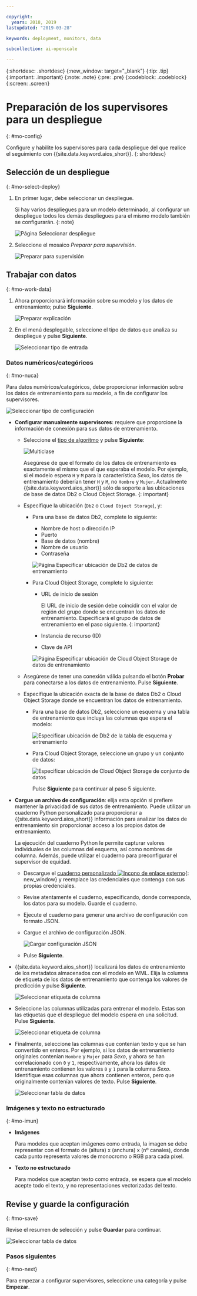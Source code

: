 ```yaml
---

copyright:
  years: 2018, 2019
lastupdated: "2019-03-28"

keywords: deployment, monitors, data

subcollection: ai-openscale

---
```


{:shortdesc: .shortdesc}
{:new_window: target="_blank"}
{:tip: .tip}
{:important: .important}
{:note: .note}
{:pre: .pre}
{:codeblock: .codeblock}
{:screen: .screen}

# Preparación de los supervisores para un despliegue
{: #mo-config}

Configure y habilite los supervisores para cada despliegue del que realice el seguimiento con {{site.data.keyword.aios_short}}.
{: shortdesc}

## Selección de un despliegue
{: #mo-select-deploy}

1.  En primer lugar, debe seleccionar un despliegue.

    Si hay varios despliegues para un modelo determinado, al configurar un despliegue todos los demás despliegues para el mismo modelo también se configurarán.
    {: note}

    ![Página Seleccionar despliegue](images/config-select-deploy.png)

1.  Seleccione el mosaico *Preparar para supervisión*.

    ![Preparar para supervisión](images/config-prep-monitor.png)

## Trabajar con datos
{: #mo-work-data}

1.  Ahora proporcionará información sobre su modelo y los datos de entrenamiento; pulse **Siguiente**.

    ![Preparar explicación](images/config-what-monitor.png)

1.  En el menú desplegable, seleccione el tipo de datos que analiza su despliegue y pulse **Siguiente**.

    ![Seleccionar tipo de entrada](images/config-input-monitor.png)

### Datos numéricos/categóricos
{: #mo-nuca}

Para datos numéricos/categóricos, debe proporcionar información sobre los datos de entrenamiento para su modelo, a fin de configurar los supervisores.

  ![Seleccionar tipo de configuración](images/config-manual-monitor.png)

- **Configurar manualmente supervisores**: requiere que proporcione la información de conexión para sus datos de entrenamiento.

    - Seleccione el [tipo de algoritmo](/docs/services/ai-openscale?topic=ai-openscale-acc-monitor#acc-understand) y pulse **Siguiente**:

      ![Multiclase](images/multiclass.png)

      Asegúrese de que el formato de los datos de entrenamiento es exactamente el mismo que el que esperaba el modelo. Por ejemplo, si el modelo espera `H` y `M` para la característica *Sexo*, los datos de entrenamiento deberían tener `H` y `M`, no `Hombre` y `Mujer`. Actualmente {{site.data.keyword.aios_short}} sólo da soporte a las ubicaciones de base de datos Db2 o Cloud Object Storage.
        {: important}

    - Especifique la ubicación (`Db2` o `Cloud Object Storage`), y:

        - Para una base de datos Db2, complete lo siguiente:

            - Nombre de host o dirección IP
            - Puerto
            - Base de datos (nombre)
            - Nombre de usuario
            - Contraseña

            ![Página Especificar ubicación de Db2 de datos de entrenamiento](images/config-train-db2-monitor.png)

        - Para Cloud Object Storage, complete lo siguiente:

            - URL de inicio de sesión

              El URL de inicio de sesión debe coincidir con el valor de región del grupo donde se encuentran los datos de entrenamiento. Especificará el grupo de datos de entrenamiento en el paso siguiente.
              {: important}

            - Instancia de recurso (ID)
            - Clave de API

            ![Página Especificar ubicación de Cloud Object Storage de datos de entrenamiento](images/config-train-cos-monitor.png)

    - Asegúrese de tener una conexión válida pulsando el botón **Probar** para conectarse a los datos de entrenamiento. Pulse **Siguiente**.

    - Especifique la ubicación exacta de la base de datos Db2 o Cloud Object Storage donde se encuentran los datos de entrenamiento.

        - Para una base de datos Db2, seleccione un esquema y una tabla de entrenamiento que incluya las columnas que espera el modelo:

          ![Especificar ubicación de Db2 de la tabla de esquema y entrenamiento](images/fair-config-table-db2.png)

        - Para Cloud Object Storage, seleccione un grupo y un conjunto de datos:

          ![Especificar ubicación de Cloud Object Storage de conjunto de datos](images/fair-config-dset-cos.png)

          Pulse **Siguiente** para continuar al paso 5 siguiente.

- **Cargue un archivo de configuración**: elija esta opción si prefiere mantener la privacidad de sus datos de entrenamiento. Puede utilizar un cuaderno Python personalizado para proporcionar a {{site.data.keyword.aios_short}} información para analizar los datos de entrenamiento sin proporcionar acceso a los propios datos de entrenamiento.

  La ejecución del cuaderno Python le permite capturar valores individuales de las columnas del esquema, así como nombres de columna. Además, puede utilizar el cuaderno para preconfigurar el supervisor de equidad.

    - Descargue el [cuaderno personalizado ![Incono de enlace externo](../../icons/launch-glyph.svg "Incono de enlace externo")](https://github.com/IBM-Watson/aios-data-distribution/blob/master/training_statistics_notebook.ipynb){: new_window} y reemplace las credenciales que contenga con sus propias credenciales.

    - Revise atentamente el cuaderno, especificando, donde corresponda, los datos para su modelo. Guarde el cuaderno.

    - Ejecute el cuaderno para generar una archivo de configuración con formato JSON.

    - Cargue el archivo de configuración JSON.

        ![Cargar configuración JSON](images/config-json-monitor.png)

    - Pulse **Siguiente**.

- {{site.data.keyword.aios_short}} localizará los datos de entrenamiento de los metadatos almacenados con el modelo en WML. Elija la columna de etiqueta de los datos de entrenamiento que contenga los valores de predicción y pulse **Siguiente**.

  ![Seleccionar etiqueta de columna](images/fair-config-column.png)

- Seleccione las columnas utilizadas para entrenar el modelo. Estas son las etiquetas que el despliegue del modelo espera en una solicitud. Pulse **Siguiente**.

    ![Seleccionar etiqueta de columna](images/explain-select-column.png)

- Finalmente, seleccione las columnas que contenían texto y que se han convertido en enteros. Por ejemplo, si los datos de entrenamiento originales contenían `Hombre` y `Mujer` para *Sexo*, y ahora se han correlacionado con `0` y `1`, respectivamente, ahora los datos de entrenamiento contienen los valores `0` y `1` para la columna *Sexo*. Identifique esas columnas que ahora contienen enteros, pero que originalmente contenían valores de texto. Pulse **Siguiente**.

    ![Seleccionar tabla de datos](images/explain-text-column.png)

### Imágenes y texto no estructurado
{: #mo-imun}

- **Imágenes**

  Para modelos que aceptan imágenes como entrada, la imagen se debe representar con el formato de (altura) x (anchura) x (nº canales), donde cada punto representa valores de monocromo o RGB para cada píxel.

- **Texto no estructurado**

   Para modelos que aceptan texto como entrada, se espera que el modelo acepte todo el texto, y no representaciones vectorizadas del texto.

## Revise y guarde la configuración
{: #mo-save}

Revise el resumen de selección y pulse **Guardar** para continuar.

  ![Seleccionar tabla de datos](images/config-summary-monitor.png)

### Pasos siguientes
{: #mo-next}

Para empezar a configurar supervisores, seleccione una categoría y pulse **Empezar**.

